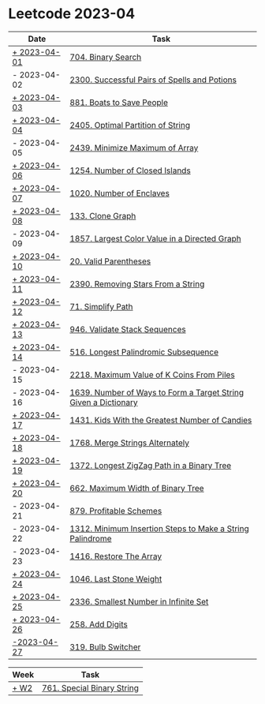 # Leetcode 2023-04

| Date                                    | Task                                                                                                                                                        |
|-----------------------------------------|-------------------------------------------------------------------------------------------------------------------------------------------------------------|
| [+ 2023-04-01](/src/LeetCode00704.java) | [704. Binary Search](https://leetcode.com/problems/binary-search/)                                                                                          |
| - 2023-04-02                            | [2300. Successful Pairs of Spells and Potions](https://leetcode.com/problems/successful-pairs-of-spells-and-potions/)                                       |
| [+ 2023-04-03](/src/LeetCode00881.java) | [881. Boats to Save People](https://leetcode.com/problems/boats-to-save-people/)                                                                            |
| [+ 2023-04-04](/src/LeetCode02405.java) | [2405. Optimal Partition of String](https://leetcode.com/problems/optimal-partition-of-string/)                                                             |
| - 2023-04-05                            | [2439. Minimize Maximum of Array](https://leetcode.com/problems/minimize-maximum-of-array/)                                                                 |
| [+ 2023-04-06](src/LeetCode01254.java)  | [1254. Number of Closed Islands](https://leetcode.com/problems/number-of-closed-islands/)                                                                   |
| [+ 2023-04-07](src/Leetcode01020.java)  | [1020. Number of Enclaves](https://leetcode.com/problems/number-of-enclaves/)                                                                               |
| [+ 2023-04-08](src/LeetCode00133.java)  | [133. Clone Graph](https://leetcode.com/problems/clone-graph/)                                                                                              |
| - 2023-04-09                            | [1857. Largest Color Value in a Directed Graph](https://leetcode.com/problems/largest-color-value-in-a-directed-graph/)                                     |
| [+ 2023-04-10](src/LeetCode00021.java)  | [20. Valid Parentheses](https://leetcode.com/problems/valid-parentheses)                                                                                    |
| [+ 2023-04-11](src/LeetCode02390.java)  | [2390. Removing Stars From a String](https://leetcode.com/problems/removing-stars-from-a-string/)                                                           |
| [+ 2023-04-12](src/LeetCode00071.java)  | [71. Simplify Path](https://leetcode.com/problems/simplify-path)                                                                                            |
| [+ 2023-04-13](src/LeetCode00946.java)  | [946. Validate Stack Sequences](https://leetcode.com/problems/validate-stack-sequences/)                                                                    |
| [+ 2023-04-14](src/LeetCode00516.java)  | [516. Longest Palindromic Subsequence](https://leetcode.com/problems/longest-palindromic-subsequence/)                                                      |
| - 2023-04-15                            | [2218. Maximum Value of K Coins From Piles](https://leetcode.com/problems/maximum-value-of-k-coins-from-piles/)                                             |
| - 2023-04-16                            | [1639. Number of Ways to Form a Target String Given a Dictionary](https://leetcode.com/problems/number-of-ways-to-form-a-target-string-given-a-dictionary/) |
| [+ 2023-04-17](src/LeetCode01431.java)  | [1431. Kids With the Greatest Number of Candies](https://leetcode.com/problems/kids-with-the-greatest-number-of-candies)                                    |
| [+ 2023-04-18](src/LeetCode01768.java)  | [1768. Merge Strings Alternately](https://leetcode.com/problems/merge-strings-alternately/)                                                                 |
| [+ 2023-04-19](src/LeetCode01372.java)  | [1372. Longest ZigZag Path in a Binary Tree](https://leetcode.com/problems/longest-zigzag-path-in-a-binary-tree/)                                           |
| [+ 2023-04-20](src/LeetCode00662.java)  | [662. Maximum Width of Binary Tree](https://leetcode.com/problems/maximum-width-of-binary-tree)                                                             |
| - 2023-04-21                            | [879. Profitable Schemes](https://leetcode.com/problems/profitable-schemes/)                                                                                |
| - 2023-04-22                            | [1312. Minimum Insertion Steps to Make a String Palindrome](https://leetcode.com/problems/minimum-insertion-steps-to-make-a-string-palindrome)              |
| - 2023-04-23                            | [1416. Restore The Array](https://leetcode.com/problems/restore-the-array/)                                                                                 |
| [+ 2023-04-24](src/LeetCode01046.java)  | [1046. Last Stone Weight](https://leetcode.com/problems/last-stone-weight)                                                                                  |
| [+ 2023-04-25](src/LeetCode02336.java)  | [2336. Smallest Number in Infinite Set](https://leetcode.com/problems/smallest-number-in-infinite-set/)                                                     |
| [+ 2023-04-26](src/LeetCode00258.java)  | [258. Add Digits](https://leetcode.com/problems/add-digits/)                                                                                                |
| [-2023-04-27](src/LeetCode00319.java)   | [319. Bulb Switcher](https://leetcode.com/problems/bulb-switcher/)                                                                                          |

| Week                            | Task                                                                              |
|---------------------------------|-----------------------------------------------------------------------------------|
| [+ W2](/src/LeetCode00761.java) | [761. Special Binary String](https://leetcode.com/problems/find-anagram-mappings) |
